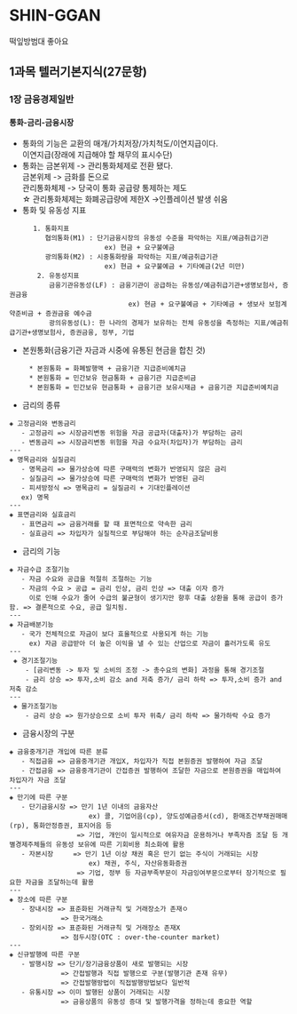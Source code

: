 # SHIN-GGAN
떡잎방범대
좋아요
 
## 1과목 텔러기본지식(27문항)  
### 1장 금융경제일반  
#### 통화-금리-금융시장  
* 통화의 기능은 교환의 매개/가치저장/가치척도/이연지급이다.  
  이연지급(장래에 지급해야 할 채무의 표시수단)  
* 통화는 금본위제 -> 관리통화체제로 전환 됐다.  
  금본위제 -> 금화를 돈으로    
  관리통화체제 -> 당국이 통화 공급량 통제하는 제도  
  ☆ 관리통화체제는 화폐공급량에 제한X ->인플레이션 발생 쉬움  
* 통화 및 유동성 지표  
    
   
```
      1. 통화지표    
         협의통화(M1) : 단기금융시장의 유동성 수준을 파악하는 지표/예금취급기관    
                        ex) 현금 + 요구불예금   
         광의통화(M2) : 시중통화량을 파악하는 지표/예금취급기관  
                        ex) 현금 + 요구불예금 + 기타예금(2년 미만)   
       2. 유동성지표  
          금융기관유동성(LF) : 금융기관이 공급하는 유동성/예금취급기관+생명보험사, 증권금융  
                              ex) 현금 + 요구불예금 + 기타예금 + 생보사 보험계약준비금 + 증권금융 예수금  
          광의유동성(L): 한 나라의 경제가 보유하는 전체 유동성을 측정하는 지표/예금취급기관+생명보험사, 증권금융, 정부, 기업 
```  

   
   - 본원통화(금융기관 자금과 시중에 유통된 현금을 합친 것)  
 ```  
      * 본원통화 = 화폐발행액 + 금융기관 지급준비예치금  
      * 본원통화 = 민간보유 현금통화 + 금융기관 지급준비금  
      * 본원통화 = 민간보유 현금통화 + 금융기관 보유시재금 + 금융기관 지급준비예치금  
 ```  
 * 금리의 종류  
 ```   
 ◈ 고정금리와 변동금리  
    - 고정금리 => 시장금리변동 위험을 자금 공급자(대출자)가 부담하는 금리 
    - 변동금리 => 시장금리변동 위험을 자금 수요자(차입자)가 부담하는 금리  
 ---  
 ◈ 명목금리와 실질금리  
    - 명목금리 => 물가상승에 따른 구매력의 변화가 반영되지 않은 금리  
    - 실질금리 => 물가상승에 따른 구매력의 변화가 반영된 금리  
    - 피셔방정식 => 명목금리 = 실질금리 + 기대인플레이션  
    ex) 명목
 ---  
 ◈ 표면금리와 실효금리  
    - 표면금리 => 금융거래를 할 때 표면적으로 약속한 금리  
    - 실효금리 => 차입자가 실질적으로 부담해야 하는 순자금조달비용  
 ```  
 * 금리의 기능  
 ``` 
 ◈ 자금수급 조절기능  
    - 자금 수요와 공급을 적절히 조절하는 기능  
    - 자금의 수요 > 공급 = 금리 인상, 금리 인상 => 대출 이자 증가  
      이로 인해 수요가 줄어 수급의 불균형이 생기지만 향후 대출 상환을 통해 공급이 증가함. => 결론적으로 수요, 공급 일치됨.  
 ---
 ◈ 자금배분기능  
    - 국가 전체적으로 자금이 보다 효율적으로 사용되게 하는 기능  
      ex) 자금 공급받아 더 높은 이익을 낼 수 있는 산업으로 자금이 흘러가도록 유도  
 ---
  ◈ 경기조절기능  
     - [금리변동 -> 투자 및 소비의 조정 -> 총수요의 변화] 과정을 통해 경기조절  
     - 금리 상승 => 투자,소비 감소 and 저축 증가/ 금리 하락 => 투자,소비 증가 and 저축 감소  
 ---
  ◈ 물가조절기능
     - 금리 상승 => 원가상승으로 소비 투자 위축/ 금리 하락 => 물가하락 수요 증가  
 ```  
 * 금융시장의 구분  
 ```
 ◈ 금융중개기관 개입에 따른 분류  
    - 직접금융 => 금융중개기관 개입X, 차입자가 직접 본원증권 발행하여 자금 조달  
    - 간접금융 => 금융중개기관이 간접증권 발행하여 조달한 자금으로 본원증권을 매입하여 차입자가 자금 조달  
 ---  
 ◈ 만기에 따른 구분  
    - 단기금융시장 => 만기 1년 이내의 금융자산  
                     ex) 콜, 기업어음(cp), 양도성예금증서(cd), 환매조건부채권매매(rp), 통화안정증권, 표지어음 등  
                  => 기업, 개인이 일시적으로 여유자금 운용하거나 부족자즘 조달 등 개별경제주체들의 유동성 보유에 따른 기회비용 최소화에 활용  
    - 자본시장     => 만기 1년 이상 채권 혹은 만기 없는 주식이 거래되는 시장  
                     ex) 채권, 주식, 자산유동화증권 
                  => 기업, 정부 등 자금부족부문이 자금잉여부문으로부터 장기적으로 필요한 자금을 조달하는데 활용  
 ---  
 ◈ 장소에 따른 구분  
    - 장내시장 => 표준화된 거래규칙 및 거래장소가 존재ㅇ 
              => 한국거래소  
    - 장외시장 => 표준화된 거래규칙 및 거래장소 존재X  
              => 점두시장(OTC : over-the-counter market)  
 ---  
 ◈ 신규발행에 따른 구분  
    - 발행시장 => 단기/장기금융상품이 새로 발행되는 시장  
              => 간접발행과 직접 발행으로 구분(발행기관 존재 유무)  
              => 간접발행방법이 직접발행방법보다 일반적  
    - 유통시장 => 이미 발행된 상품이 거래되는 시장  
              => 금융상품의 유동성 증대 및 발행가격을 정하는데 중요한 역할  
 ```

